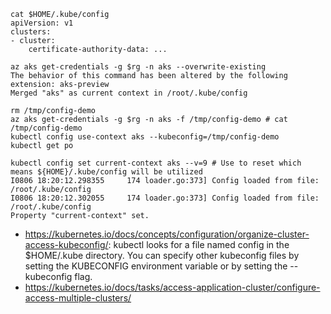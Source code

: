 ```
cat $HOME/.kube/config
apiVersion: v1
clusters:
- cluster:
    certificate-authority-data: ...
    
az aks get-credentials -g $rg -n aks --overwrite-existing
The behavior of this command has been altered by the following extension: aks-preview
Merged "aks" as current context in /root/.kube/config
```

```
rm /tmp/config-demo
az aks get-credentials -g $rg -n aks -f /tmp/config-demo # cat /tmp/config-demo
kubectl config use-context aks --kubeconfig=/tmp/config-demo
kubectl get po

kubectl config set current-context aks --v=9 # Use to reset which means ${HOME}/.kube/config will be utilized
I0806 18:20:12.298355     174 loader.go:373] Config loaded from file:  /root/.kube/config
I0806 18:20:12.302055     174 loader.go:373] Config loaded from file:  /root/.kube/config
Property "current-context" set.
```

- https://kubernetes.io/docs/concepts/configuration/organize-cluster-access-kubeconfig/: kubectl looks for a file named config in the $HOME/.kube directory. You can specify other kubeconfig files by setting the KUBECONFIG environment variable or by setting the --kubeconfig flag.
- https://kubernetes.io/docs/tasks/access-application-cluster/configure-access-multiple-clusters/
